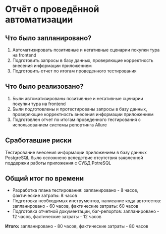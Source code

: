 # Отчёт о проведённой автоматизации

## Что было запланировано? 

1. Автоматизировать позитивные и негативные сценарии покупки тура на frontend
2. Подготовить запросы в базу данных, проверяющие корректность внесения информации приложением
3. Подготовить отчет по итогам проведенного тестирования

## Что было реализовано?

1. Были автоматизированы позитивные и негативные сценарии покупки тура на frontend
2. Были подготовлены и протестированы запросы в базу данных, проверяющие корректность внесения информации приложением
3. Подготовлен отчет по итогам проведенного тестирования с использованием системы репортинга Allure

## Сработавшие риски
Тестирование внесения информации приложением в базу данных PostgreSQL было осложнено вследствие отсутствия заявленной поддержки 
работы приложения с СУБД PotreSQL

## Общий итог по времени

- Разработка плана тестирования: запланировано - 8 часов, фактические затраты: 8 часов
- Подготовка необходимых инструментов, написание кода автотестов: запланировано - 60 часов, фактические затраты: 60 часов
- Подготовка отчетной документации, баг-репортов: запланировано - 12 часов, фактические затраты - 12 часов

**Итого:** запланировано - 80 часов, фактические затраты - 80 часов
